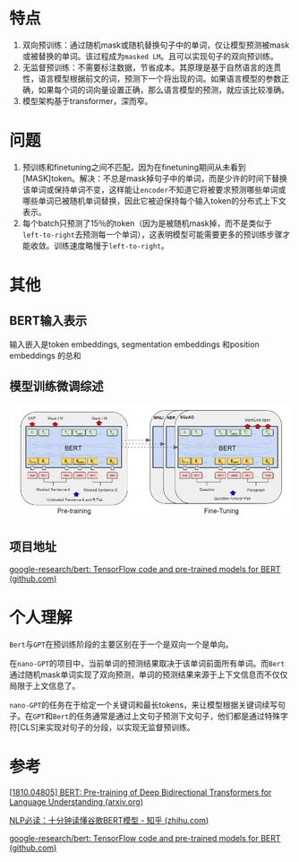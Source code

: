 # 特点

1. 双向预训练：通过随机mask或随机替换句子中的单词，仅让模型预测被mask或被替换的单词。该过程成为`masked LM`。且可以实现句子的双向预训练。
2. 无监督预训练：不需要标注数据，节省成本。其原理是基于自然语言的连贯性，语言模型根据前文的词，预测下一个将出现的词。如果语言模型的参数正确，如果每个词的词向量设置正确，那么语言模型的预测，就应该比较准确。
3. 模型架构基于transformer，深而窄。

# 问题

1. 预训练和finetuning之间不匹配，因为在finetuning期间从未看到[MASK]token。解决：不总是mask掉句子中的单词，而是少许的时间下替换该单词或保持单词不变，这样能让`encoder`不知道它将被要求预测哪些单词或哪些单词已被随机单词替换，因此它被迫保持每个输入token的分布式上下文表示。
2. 每个batch只预测了15％的token（因为是被随机mask掉，而不是类似于`left-to-right`去预测每一个单词），这表明模型可能需要更多的预训练步骤才能收敛。训练速度略慢于`left-to-right`。

# 其他

## BERT输入表示

输入嵌入是token embeddings, segmentation embeddings 和position embeddings 的总和

## 模型训练微调综述

![image-20240419173159709](assets/image-20240419173159709.png)

## 项目地址

[google-research/bert: TensorFlow code and pre-trained models for BERT (github.com)](https://github.com/google-research/bert?tab=readme-ov-file)

# 个人理解

`Bert`与`GPT`在预训练阶段的主要区别在于一个是双向一个是单向。

在`nano-GPT`的项目中，当前单词的预测结果取决于该单词前面所有单词。而`Bert`通过随机mask单词实现了双向预测，单词的预测结果来源于上下文信息而不仅仅局限于上文信息了。

`nano-GPT`的任务在于给定一个关键词和最长tokens，来让模型根据关键词续写句子。在`GPT`和`Bert`的任务通常是通过上文句子预测下文句子，他们都是通过特殊字符[CLS]来实现对句子的分段，以实现无监督预训练。

# 参考

[[1810.04805\] BERT: Pre-training of Deep Bidirectional Transformers for Language Understanding (arxiv.org)](https://arxiv.org/abs/1810.04805)

[NLP必读：十分钟读懂谷歌BERT模型 - 知乎 (zhihu.com)](https://zhuanlan.zhihu.com/p/51413773)

[google-research/bert: TensorFlow code and pre-trained models for BERT (github.com)](https://github.com/google-research/bert?tab=readme-ov-file)